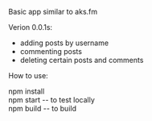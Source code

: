 Basic app similar to aks.fm

Verion 0.0.1s:

- adding posts by username
- commenting posts
- deleting certain posts and comments

How to use:

npm install <br/>
npm start  -- to test locally <br/>
npm build  -- to build <br/>
